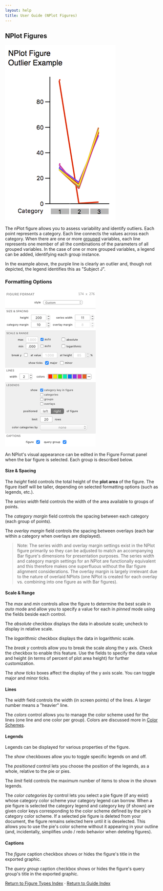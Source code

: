 ```yaml
---
layout: help
title: User Guide (NPlot Figures)
---
```


## NPlot Figures

![An NPlot Figure](images/nplot-example.png "An NPlot Figure")

The nPlot figure allows you to assess variability and identify outliers. Each point represents a category. Each line connects the values across each category. When there are one or more [grouped](analysis-summingandaveragingversusgrouping) variables, each line represents one member of all the combinations of the parameters of all grouped variables. In the case of one or more grouped variables, a legend can be added, identifying each group instance.

In the example above, the purple line is clearly an outlier and, though not depicted, the legend identifies this as "Subject J".

### Formatting Options

![The NPlot Figure Format Panel](images/nplot-format.png "The NPlot Figure Format Panel")

An NPlot's visual appearance can be edited in the Figure Format panel when the bar figure is selected. Each group is described below.

#### Size &amp; Spacing

The *height* field controls the total height of the **plot area** of the figure. The figure itself will be taller, depending on selected formatting options (such as legends, etc.).

The *series width* field controls the width of the area available to groups of points.

The *category margin* field controls the spacing between each category (each group of points).

The *overlay margin* field controls the spacing between overlays (each bar within a category when overlays are displayed).

> Note: The series width and overlay margin settings exist in the NPlot figure primarily so they can be adjusted to match an accompanying Bar figure's dimensions for presentation purposes. The series width and category margin settings for an NPlot are functionally equivalent and this therefore makes one superfluous without the Bar figure alignment considerations. The overlay margin is largely irrelevant due to the nature of overlaid NPlots (one NPlot is created for each overlay vs. combining into one figure as with Bar figures).

#### Scale &amp; Range

The *max* and *min* controls allow the figure to determine the best scale in *auto* mode and allow you to specify a value for each in *pinned* mode using the fields beside each control.

The *absolute* checkbox displays the data in absolute scale; uncheck to display in relative scale.

The *logarithmic* checkbox displays the data in logarithmic scale.

The *break y* controls allow you to break the scale along the y axis. Check the checkbox to enable this feature. Use the fields to specify the data value and height (in terms of percent of plot area height) for further customization.

The *show ticks* boxes affect the display of the y axis scale. You can toggle major and minor ticks.

#### Lines

The *width* field controls the width (in screen points) of the lines. A larger number means a "heavier" line.

The *colors* control allows you to manage the color scheme used for the lines (one line and one color per group). Colors are discussed more in [Color Schemes](guide-colorschemes).

#### Legends

Legends can be displayed for various properties of the figure.

The *show* checkboxes allow you to toggle specific legends on and off.

The *positioned* control lets you choose the position of the legends, as a whole, relative to the pie or pies.

The *limit* field controls the maximum number of items to show in the shown legends.

The *color categories by* control lets you select a pie figure (if any exist) whose category color scheme your category legend can borrow. When a pie figure is selected the category legend and category key (if shown) are given color keys corresponding to the color scheme defined by the pie's category color scheme. If a selected pie figure is deleted from your document, the figure remains selected here until it is deselected. This allows you to use the pie's color scheme without it appearing in your outline (and, incidentally, simplifies undo / redo behavior when deleting figures).

#### Captions

The *figure* caption checkbox shows or hides the figure's title in the exported graphic.

The *query group* caption checkbox shows or hides the figure's query group's title in the exported graphic.

[Return to Figure Types Index](guide-figuretypes) &middot; [Return to Guide Index](guide)
